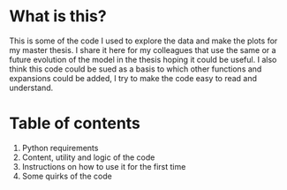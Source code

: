 # What is this?
This is some of the code I used to explore the data and make the plots for my master thesis.
I share it here for my colleagues that use the same or a future evolution of the model in the thesis hoping it could be useful.
I also think this code could be sued as a basis to which other functions and expansions could be added, I try to make the code easy to read and understand.

# Table of contents
1. Python requirements
2. Content, utility and logic of the code
3. Instructions on how to use it for the first time
4. Some quirks of the code


